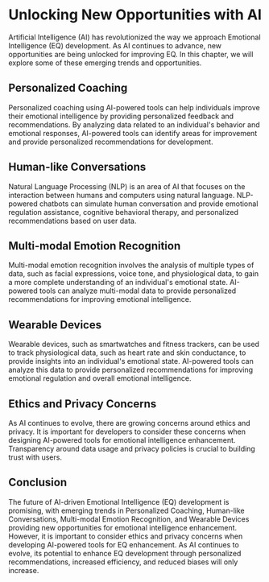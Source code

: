 Unlocking New Opportunities with AI
================================================================================================================================

Artificial Intelligence (AI) has revolutionized the way we approach Emotional Intelligence (EQ) development. As AI continues to advance, new opportunities are being unlocked for improving EQ. In this chapter, we will explore some of these emerging trends and opportunities.

Personalized Coaching
---------------------

Personalized coaching using AI-powered tools can help individuals improve their emotional intelligence by providing personalized feedback and recommendations. By analyzing data related to an individual's behavior and emotional responses, AI-powered tools can identify areas for improvement and provide personalized recommendations for development.

Human-like Conversations
------------------------

Natural Language Processing (NLP) is an area of AI that focuses on the interaction between humans and computers using natural language. NLP-powered chatbots can simulate human conversation and provide emotional regulation assistance, cognitive behavioral therapy, and personalized recommendations based on user data.

Multi-modal Emotion Recognition
-------------------------------

Multi-modal emotion recognition involves the analysis of multiple types of data, such as facial expressions, voice tone, and physiological data, to gain a more complete understanding of an individual's emotional state. AI-powered tools can analyze multi-modal data to provide personalized recommendations for improving emotional intelligence.

Wearable Devices
----------------

Wearable devices, such as smartwatches and fitness trackers, can be used to track physiological data, such as heart rate and skin conductance, to provide insights into an individual's emotional state. AI-powered tools can analyze this data to provide personalized recommendations for improving emotional regulation and overall emotional intelligence.

Ethics and Privacy Concerns
---------------------------

As AI continues to evolve, there are growing concerns around ethics and privacy. It is important for developers to consider these concerns when designing AI-powered tools for emotional intelligence enhancement. Transparency around data usage and privacy policies is crucial to building trust with users.

Conclusion
----------

The future of AI-driven Emotional Intelligence (EQ) development is promising, with emerging trends in Personalized Coaching, Human-like Conversations, Multi-modal Emotion Recognition, and Wearable Devices providing new opportunities for emotional intelligence enhancement. However, it is important to consider ethics and privacy concerns when developing AI-powered tools for EQ enhancement. As AI continues to evolve, its potential to enhance EQ development through personalized recommendations, increased efficiency, and reduced biases will only increase.
